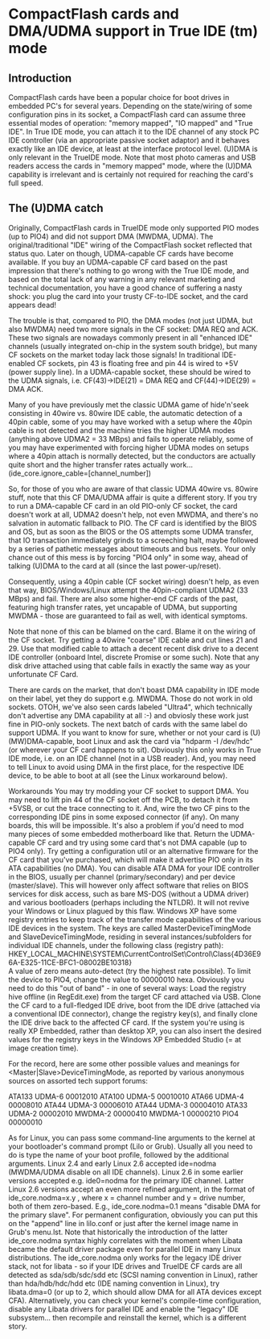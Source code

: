 # CompactFlash cards and DMA/UDMA support in True IDE (tm) mode

## Introduction
CompactFlash cards have been a popular choice for boot drives in embedded PC's for several years. Depending on the state/wiring of some configuration pins in its socket, a CompactFlash card can assume three essential modes of operation: "memory mapped", "IO mapped" and "True IDE". In True IDE mode, you can attach it to the IDE channel of any stock PC IDE controller (via an appropriate passive socket adaptor) and it behaves exactly like an IDE device, at least at the interface protocol level. (U)DMA is only relevant in the TrueIDE mode. Note that most photo cameras and USB readers access the cards in "memory mapped" mode, where the (U)DMA capability is irrelevant and is certainly not required for reaching the card's full speed.

## The (U)DMA catch
Originally, CompactFlash cards in TrueIDE mode only supported PIO modes (up to PIO4) and did not support DMA (MWDMA, UDMA). The original/traditional "IDE" wiring of the CompactFlash socket reflected that status quo. Later on though, UDMA-capable CF cards have become available. If you buy an UDMA-capable CF card based on the past impression that there's nothing to go wrong with the True IDE mode, and based on the total lack of any warning in any relevant marketing and technical documentation, you have a good chance of suffering a nasty shock: you plug the card into your trusty CF-to-IDE socket, and the card appears dead!

The trouble is that, compared to PIO, the DMA modes (not just UDMA, but also MWDMA) need two more signals in the CF socket: DMA REQ and ACK. These two signals are nowadays commonly present in all "enhanced IDE" channels (usually integrated on-chip in the system south bridge), but many CF sockets on the market today lack those signals! In traditional IDE-enabled CF sockets, pin 43 is floating free and pin 44 is wired to +5V (power supply line). In a UDMA-capable socket, these should be wired to the UDMA signals, i.e. CF(43)->IDE(21) = DMA REQ and CF(44)->IDE(29) = DMA ACK.

Many of you have previously met the classic UDMA game of hide'n'seek consisting in 40wire vs. 80wire IDE cable, the automatic detection of a 40pin cable, some of you may have worked with a setup where the 40pin cable is not detected and the machine tries the higher UDMA modes (anything above UDMA2 = 33 MBps) and fails to operate reliably, some of you may have experimented with forcing higher UDMA modes on setups where a 40pin attach is normally detected, but the conductors are actually quite short and the higher transfer rates actually work... (ide_core.ignore_cable=[channel_number])

So, for those of you who are aware of that classic UDMA 40wire vs. 80wire stuff, note that this CF DMA/UDMA affair is quite a different story. If you try to run a DMA-capable CF card in an old PIO-only CF socket, the card doesn't work at all, UDMA2 doesn't help, not even MWDMA, and there's no salvation in automatic fallback to PIO. The CF card is identified by the BIOS and OS, but as soon as the BIOS or the OS attempts some UDMA transfer, that IO transaction immediately grinds to a screeching halt, maybe followed by a series of pathetic messages about timeouts and bus resets. Your only chance out of this mess is by forcing "PIO4 only" in some way, ahead of talking (U)DMA to the card at all (since the last power-up/reset).

Consequently, using a 40pin cable (CF socket wiring) doesn't help, as even that way, BIOS/Windows/Linux attempt the 40pin-compliant UDMA2 (33 MBps) and fail. There are also some higher-end CF cards of the past, featuring high transfer rates, yet uncapable of UDMA, but supporting MWDMA - those are guaranteed to fail as well, with identical symptoms.

Note that none of this can be blamed on the card. Blame it on the wiring of the CF socket. Try getting a 40wire "coarse" IDE cable and cut lines 21 and 29. Use that modified cable to attach a decent recent disk drive to a decent IDE controller (onboard Intel, discrete Promise or some such). Note that any disk drive attached using that cable fails in exactly the same way as your unfortunate CF Card.

There are cards on the market, that don't boast DMA capability in IDE mode on their label, yet they do support e.g. MWDMA. Those do not work in old sockets. OTOH, we've also seen cards labeled "Ultra4", which technically don't advertise any DMA capability at all :-) and obviosly these work just fine in PIO-only sockets. The next batch of cards with the same label do support UDMA.
If you want to know for sure, whether or not your card is (U)(MW)DMA-capable, boot Linux and ask the card via "hdparm -I /dev/hdc" (or wherever your CF card happens to sit). Obviously this only works in True IDE mode, i.e. on an IDE channel (not in a USB reader). And, you may need to tell Linux to avoid using DMA in the first place, for the respective IDE device, to be able to boot at all (see the Linux workaround below).

Workarounds
You may try modding your CF socket to support DMA. You may need to lift pin 44 of the CF socket off the PCB, to detach it from +5VSB, or cut the trace connecting to it. And, wire the two CF pins to the corresponding IDE pins in some exposed connector (if any). On many boards, this will be impossible. It's also a problem if you'd need to mod many pieces of some embedded motherboard like that.
Return the UDMA-capable CF card and try using some card that's not DMA capable (up to PIO4 only).
Try getting a configuration util or an alternative firmware for the CF card that you've purchased, which will make it advertise PIO only in its ATA capabilities (no DMA).
You can disable ATA DMA for your IDE controller in the BIOS, usually per channel (primary/secondary) and per device (master/slave). This will however only affect software that relies on BIOS services for disk access, such as bare MS-DOS (without a UDMA driver) and various bootloaders (perhaps including the NTLDR). It will not revive your Windows or Linux plagued by this flaw.
Windows XP have some registry entries to keep track of the transfer mode capabilities of the various IDE devices in the system. The keys are called MasterDeviceTimingMode and SlaveDeviceTimingMode, residing in several instances/subfolders for individual IDE channels, under the following class (registry path):
HKEY_LOCAL_MACHINE\SYSTEM\CurrentControlSet\Control\Class\{4D36E96A­-E325-11CE-BFC1-08002BE10318}\
A value of zero means auto-detect (try the highest rate possible). To limit the device to PIO4, change the value to 00000010 hexa. Obviously you need to do this "out of band" - in one of several ways:
Load the registry hive offline (in RegEdit.exe) from the target CF card attached via USB.
Clone the CF card to a full-fledged IDE drive, boot from the IDE drive (attached via a conventional IDE connector), change the registry key(s), and finally clone the IDE drive back to the affected CF card.
If the system you're using is really XP Embedded, rather than desktop XP, you can also insert the desired values for the registry keys in the Windows XP Embedded Studio (= at image creation time).

For the record, here are some other possible values and meanings for <Master|Slave>DeviceTimingMode, as reported by various anonymous sources on assorted tech support forums:

ATA133 UDMA-6	00012010
ATA100 UDMA-5	00010010
ATA66 UDMA-4	00008010
ATA44 UDMA-3	00006010
ATA44 UDMA-3	00004010
ATA33 UDMA-2	00002010
MWDMA-2	00000410
MWDMA-1	00000210
PIO4	00000010

As for Linux, you can pass some command-line arguments to the kernel at your bootloader's command prompt (Lilo or Grub). Usually all you need to do is type the name of your boot profile, followed by the additional arguments. Linux 2.4 and early Linux 2.6 accepted ide=nodma (MWDMA/UDMA disable on all IDE channels). Linux 2.6 in some earlier versions accepted e.g. ide0=nodma for the primary IDE channel. Latter Linux 2.6 versions accept an even more refined argument, in the format of ide_core.nodma=x.y , where x = channel number and y = drive number, both of them zero-based. E.g., ide_core.nodma=0.1 means "disable DMA for the primary slave". For permanent configuration, obviously you can put this on the "append" line in lilo.conf or just after the kernel image name in Grub's menu.lst. Note that historically the introduction of the latter ide_core.nodma syntax highly correlates with the moment when Libata became the default driver package even for parallel IDE in many Linux distributions. The ide_core.nodma only works for the legacy IDE driver stack, not for libata - so if your IDE drives and TrueIDE CF cards are all detected as sda/sdb/sdc/sdd etc (SCSI naming convention in Linux), rather than hda/hdb/hdc/hdd etc (IDE naming convention in Linux), try libata.dma=0 (or up to 2, which should allow DMA for all ATA devices except CFA). Alternatively, you can check your kernel's compile-time configuration, disable any Libata drivers for parallel IDE and enable the "legacy" IDE subsystem... then recompile and reinstall the kernel, which is a different story.


